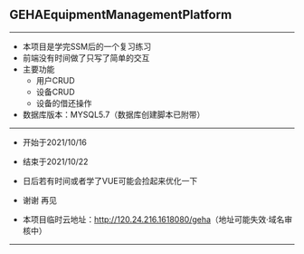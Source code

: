 ## GEHAEquipmentManagementPlatform

---

+ 本项目是学完SSM后的一个复习练习
+ 前端没有时间做了只写了简单的交互
+ 主要功能
  + 用户CRUD
  + 设备CRUD
  + 设备的借还操作
+ 数据库版本：MYSQL5.7（数据库创建脚本已附带）

---

+ 开始于2021/10/16
+ 结束于2021/10/22
+ 日后若有时间或者学了VUE可能会捡起来优化一下
+ 谢谢 再见

+ 本项目临时云地址：<http://120.24.216.1618080/geha>（地址可能失效·域名审核中）
---
